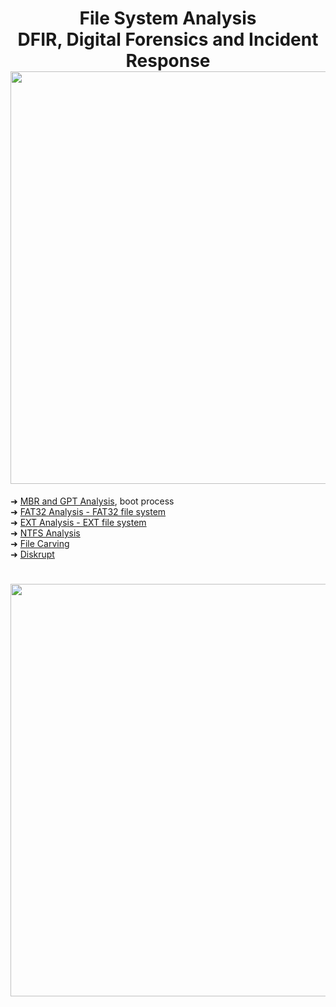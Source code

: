 
<h1 align="center">File System Analysis<br>DFIR, Digital Forensics and Incident Response<img width="660px" src="https://github.com/user-attachments/assets/f460f04d-b05c-4d92-b163-df92c854009e"></h1>

➜ [MBR and GPT Analysis](https://github.com/RosanaFSS/DFIR-System-Analysis-and-Recovery/blob/main/1%20.%20MBR%20and%20GPT%20Analysis.md),  boot process<br>
➜ [FAT32 Analysis - FAT32 file system]()<br>
➜ [EXT Analysis - EXT file system]()<br>
➜ [NTFS Analysis](https://github.com/RosanaFSS/DFIR-System-Analysis-and-Recovery/blob/main/4%20.%20NTFS%20Analysis.md)<br>
➜ [File Carving]()<br>
➜ [Diskrupt](https://github.com/RosanaFSS/DFIR-System-Analysis-and-Recovery/blob/main/6%20.%20Diskrupt.md)

<h1 align="center"><img width="660px" src="https://github.com/user-attachments/assets/b075024d-3e48-4ec7-bfd0-dabe7c7d40a0"></h1>
